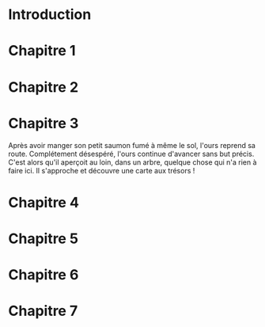 # Introduction


# Chapitre 1 


# Chapitre 2


# Chapitre 3
Après avoir manger son petit saumon fumé à même le sol, l'ours reprend sa route.
Complétement désespéré, l'ours continue d'avancer sans but précis. C'est alors qu'il aperçoit au loin, dans un arbre, quelque chose qui n'a rien à faire ici. Il s'approche et découvre une carte aux trésors !


# Chapitre 4


# Chapitre 5


# Chapitre 6


# Chapitre 7



